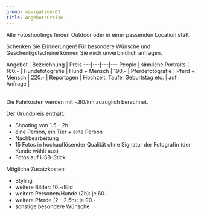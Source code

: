 ```yaml
---
group: navigation-03
title: Angebot/Preise
---
```

Alle Fotoshootings finden Outdoor oder in einer passenden Location statt.

Schenken Sie Erinnerungen!
Für besondere Wünsche und Geschenkgutscheine können Sie mich unverbindlich anfragen.

Angebot | Bezeichnung | Preis 
---|---|---|---
People | sinnliche Portraits | 160.- |
Hundefotografie | Hund + Mensch | 190.- | 
Pferdefotografie | Pferd + Mensch | 220.- |
Reportagen | Hochzeit, Taufe, Geburtstag etc. | auf Anfrage | 

<br>
Die Fahrkosten werden mit -.80/km zuzüglich berechnet. 

Der Grundpreis enthält:  
-   Shooting von 1.5 - 2h
-   eine Person, ein Tier + eine Person
-   Nachbearbeitung 
-   15 Fotos in hochauflösender Qualität ohne Signatur der Fotografin (der Kunde wählt       aus)
-   Fotos auf USB-Stick

Mögliche Zusatzkosten:
-   Styling 
-   weitere Bilder: 10.-/Bild
-   weitere Personen/Hunde (2h): je 60.-
-   weitere Pferde (2 - 2.5h): je 90.-
-   sonstige besondere Wünsche




 




